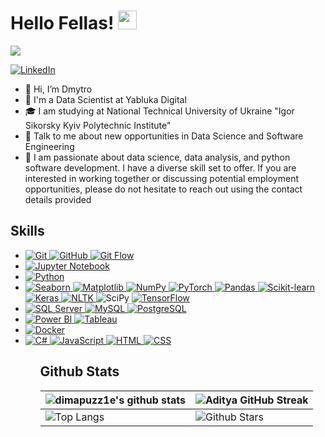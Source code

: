 <h1> Hello Fellas! <img src = "https://raw.githubusercontent.com/MartinHeinz/MartinHeinz/master/wave.gif" width = 30px> </h1>
<p align='center'>
</p>

<p>
  <a href="https://github.com/DenverCoder1/readme-typing-svg"><img src="https://readme-typing-svg.herokuapp.com?&font=IBM+Plex+Sans&color=abcdef&size=20&lines=Welcome+to+my+GitHub+Profile!;I'm+a+Data+Scientist;I'm+a+KPI+Student" /></a>
</p>

   <a href="https://www.linkedin.com/in/dmytro-yaroshenko-/" target="_blank">
    <img alt="LinkedIn" src="https://img.shields.io/badge/LinkedIn-0077B5?style=for-the-badge&logo=linkedin&logoColor=white">
  </a>

- 👋 Hi, I’m Dmytro
- 💼 I'm a Data Scientist at Yabluka Digital
- 🎓 I am studying at National Technical University of Ukraine "Igor Sikorsky Kyiv Polytechnic Institute"
- 💬 Talk to me about new opportunities in Data Science and Software Engineering
- 👯 I am passionate about data science, data analysis, and python software development. I have a diverse skill set to offer. If you are interested in working together or discussing potential employment opportunities, please do not hesitate to reach out using the contact details provided

<h2> Skills </h2>
<ul>
  <li>
    <a href="https://git-scm.com/" target="_blank">
      <img alt="Git" src="https://img.shields.io/badge/Git-F05032?style=for-the-badge&logo=git&logoColor=white">
    </a>
    <a href="https://github.com/" target="_blank">
      <img alt="GitHub" src="https://img.shields.io/badge/GitHub-181717?style=for-the-badge&logo=github&logoColor=white">
    </a>
    <a href="https://www.atlassian.com/git/tutorials/comparing-workflows/gitflow-workflow" target="_blank">
      <img alt="Git Flow" src="https://img.shields.io/badge/Git%20Flow-181717?style=for-the-badge&logo=git&logoColor=white">
    </a>
  </li>
    <li>
    <a href="https://jupyter.org/" target="_blank">
      <img alt="Jupyter Notebook" src="https://img.shields.io/badge/Jupyter-F37626.svg?&style=for-the-badge&logo=Jupyter&logoColor=white">
    </a> 
  </li>
  <li>
    <a href="https://www.python.org" target="_blank">
      <img alt="Python" src="https://img.shields.io/badge/Python-3776AB?style=for-the-badge&logo=python&logoColor=white">
    </a>
  </li>
  <li>
    <a href="https://seaborn.pydata.org/" target="_blank">
      <img alt="Seaborn" src="https://img.shields.io/badge/Seaborn-3776AB?style=for-the-badge&logo=python&logoColor=white">
    </a>
    <a href="https://matplotlib.org/" target="_blank">
      <img alt="Matplotlib" src="https://img.shields.io/badge/Matplotlib-3776AB?style=for-the-badge&logo=python&logoColor=white">
    </a>
    <a href="https://numpy.org/" target="_blank">
      <img alt="NumPy" src="https://img.shields.io/badge/NumPy-3776AB?style=for-the-badge&logo=python&logoColor=white">
    </a>
    <a href="https://pytorch.org/" target="_blank">
      <img alt="PyTorch" src="https://img.shields.io/badge/PyTorch-3776AB?style=for-the-badge&logo=python&logoColor=white">
    </a>
    <a href="https://pandas.pydata.org/" target="_blank">
      <img alt="Pandas" src="https://img.shields.io/badge/Pandas-3776AB?style=for-the-badge&logo=python&logoColor=white">
    </a>
    <a href="https://scikit-learn.org/" target="_blank">
      <img alt="Scikit-learn" src="https://img.shields.io/badge/Scikit--learn-3776AB?style=for-the-badge&logo=python&logoColor=white">
    </a>
    <a href="https://keras.io/" target="_blank">
      <img alt="Keras" src="https://img.shields.io/badge/Keras-3776AB?style=for-the-badge&logo=python&logoColor=white">
    </a>
    <a href="https://www.nltk.org/" target="_blank">
      <img alt="NLTK" src="https://img.shields.io/badge/NLTK-3776AB?style=for-the-badge&logo=python&logoColor=white">
    </a
    <a href="https://www.scipy.org/" target="_blank">
      <img alt="SciPy" src="https://img.shields.io/badge/SciPy-3776AB?style=for-the-badge&logo=python&logoColor=white">
    </a>
    <a href="https://www.tensorflow.org/" target="_blank">
      <img alt="TensorFlow" src="https://img.shields.io/badge/TensorFlow-3776AB?style=for-the-badge&logo=python&logoColor=white">
    </a>
  </li>
  <li>
    <a href="https://www.microsoft.com/en-us/sql-server" target="_blank">
      <img alt="SQL Server" src="https://img.shields.io/badge/SQL_Server-CC2927?style=for-the-badge&logo=microsoft-sql-server&logoColor=white">
    </a>
    <a href="https://www.mysql.com/" target="_blank">
      <img alt="MySQL" src="https://img.shields.io/badge/MySQL-4479A1?style=for-the-badge&logo=mysql&logoColor=white">
    </a>
    <a href="https://www.postgresql.org/" target="_blank">
      <img alt="PostgreSQL" src="https://img.shields.io/badge/PostgreSQL-336791?style=for-the-badge&logo=postgresql&logoColor=white">
    </a>
</li>

  <li>
    <a href="https://powerbi.microsoft.com/" target="_blank">
      <img alt="Power BI" src="https://img.shields.io/badge/Power%20BI-F2C811?style=for-the-badge&logo=powerbi&logoColor=black">
    </a>
    <a href="https://www.tableau.com/" target="_blank">
      <img alt="Tableau" src="https://img.shields.io/badge/Tableau-E97627?style=for-the-badge&logo=tableau&logoColor=white">
    </a>
  </li>
  <li>
    <a href="https://www.docker.com/" target="_blank">
      <img alt="Docker" src="https://img.shields.io/badge/Docker-2496ED?style=for-the-badge&logo=docker&logoColor=white">
    </a>
  </li>
  <li>
    <a href="https://docs.microsoft.com/en-us/dotnet/csharp/" target="_blank">
      <img alt="C#" src="https://img.shields.io/badge/C%23-239120?style=for-the-badge&logo=c-sharp&logoColor=white">
    </a>
        <a href="https://www.javascript.com/" target="_blank">
      <img alt="JavaScript" src="https://img.shields.io/badge/JavaScript-F7DF1E?style=for-the-badge&logo=javascript&logoColor=black">
    </a>
        <a href="https://developer.mozilla.org/en-US/docs/Web/HTML" target="_blank">
      <img alt="HTML" src="https://img.shields.io/badge/HTML-E34F26?style=for-the-badge&logo=html5&logoColor=white">
    </a>
    <a href="https://www.w3.org/Style/CSS/Overview.en.html" target="_blank">
      <img alt="CSS" src="https://img.shields.io/badge/CSS-1572B6?style=for-the-badge&logo=css3&logoColor=white">
    </a>
  </li>
  <ul>

<h2> Github Stats </h2>

| ![dimapuzz1e's github stats](https://github-readme-stats.vercel.app/api?username=dimapuzz1e&show_icons=true&theme=radical)         | ![Aditya GitHub Streak](https://github-readme-streak-stats.herokuapp.com/?user=dimapuzz1e&theme=radical)                                                                                                           |
| ---------------------------------------------------------------------------------------------------------------------------------- | ------------------------------------------------------------------------------------------------------------------------------------------------------------------------------------------------------------------ |
| ![Top Langs](https://github-readme-stats.vercel.app/api/top-langs/?username=dimapuzz1e&langs_count=8&theme=radical&layout=compact) | ![Github Stars](https://github-readme-stats.vercel.app/api?username=dimapuzz1e&show_icons=true&locale=en&count_private=true&hide_rank=true&custom_title=My%20GitHub%20Stats&disable_animations=true&theme=radical) |
